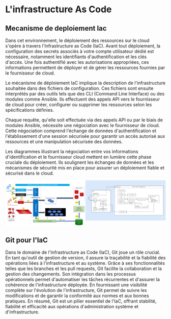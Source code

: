 # L'infrastructure As Code

## Mecanisme de deploiement Iac

Dans cet environnement, le déploiement des ressources sur le cloud s'opère à travers l'Infrastructure as Code (IaC). Avant tout déploiement, la configuration des secrets associés à votre compte utilisateur dédié est nécessaire, notamment les identifiants d'authentification et les clés d'accès. Une fois authentifié avec les autorisations appropriées, ces informations permettent de déployer et de gérer les ressources fournies par le fournisseur de cloud.

Le mécanisme de déploiement IaC implique la description de l'infrastructure souhaitée dans des fichiers de configuration. Ces fichiers sont ensuite interprétés par des outils tels que des CLI (Command Line Interface) ou des modules comme Ansible. Ils effectuent des appels API vers le fournisseur de cloud pour créer, configurer ou supprimer les ressources selon les spécifications définies.

Chaque requête, qu'elle soit effectuée via des appels API ou par le biais de modules Ansible, nécessite une négociation avec le fournisseur de cloud. Cette négociation comprend l'échange de données d'authentification et l'établissement d'une session sécurisée pour garantir un accès autorisé aux ressources et une manipulation sécurisée des données.

Les diagrammes illustrant la négociation entre vos informations d'identification et le fournisseur cloud mettent en lumière cette phase cruciale du déploiement. Ils soulignent les échanges de données et les mécanismes de sécurité mis en place pour assurer un déploiement fiable et sécurisé dans le cloud.

<div style="position:relative;width:100%">
    <img style="position:relative;float: left !important;width:50%" src="../assets/design-cli-deploy.png"><img style="position:relative;float: left !important;width:50%;" src="../assets/gcp.png">
</div>
<br/>
<br style="clear:both" />


## Git pour l'IaC

Dans le domaine de l'Infrastructure as Code (IaC), Git joue un rôle crucial. En tant qu'outil de gestion de version, il assure la traçabilité et la fiabilité des opérations liées à l'infrastructure et au système. Grâce à ses fonctionnalités telles que les branches et les pull requests, Git facilite la collaboration et la gestion des changements. Son intégration dans les processus opérationnels permet d'automatiser les tâches récurrentes et d'assurer la cohérence de l'infrastructure déployée. En fournissant une visibilité complète sur l'évolution de l'infrastructure, Git permet de suivre les modifications et de garantir la conformité aux normes et aux bonnes pratiques. En résumé, Git est un pilier essentiel de l'IaC, offrant stabilité, fiabilité et efficacité aux opérations d'administration système et d'infrastructure.